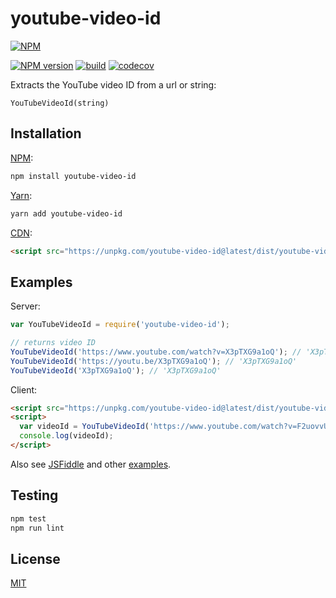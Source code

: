 # youtube-video-id

[![NPM](https://nodei.co/npm/youtube-video-id.png)](https://nodei.co/npm/youtube-video-id/)

[![NPM version](https://img.shields.io/npm/v/youtube-video-id.svg)](https://www.npmjs.com/package/youtube-video-id)
[![build](https://github.com/remarkablemark/youtube-video-id/actions/workflows/build.yml/badge.svg)](https://github.com/remarkablemark/youtube-video-id/actions/workflows/build.yml)
[![codecov](https://codecov.io/gh/remarkablemark/youtube-video-id/graph/badge.svg?token=PQL6PG63WG)](https://codecov.io/gh/remarkablemark/youtube-video-id)

Extracts the YouTube video ID from a url or string:

```
YouTubeVideoId(string)
```

## Installation

[NPM](https://www.npmjs.com/package/youtube-video-id):

```sh
npm install youtube-video-id
```

[Yarn](https://yarn.fyi/youtube-video-id):

```sh
yarn add youtube-video-id
```

[CDN](https://unpkg.com/youtube-video-id/):

```html
<script src="https://unpkg.com/youtube-video-id@latest/dist/youtube-video-id.min.js"></script>
```

## Examples

Server:

```js
var YouTubeVideoId = require('youtube-video-id');

// returns video ID
YouTubeVideoId('https://www.youtube.com/watch?v=X3pTXG9a1oQ'); // 'X3pTXG9a1oQ'
YouTubeVideoId('https://youtu.be/X3pTXG9a1oQ'); // 'X3pTXG9a1oQ'
YouTubeVideoId('X3pTXG9a1oQ'); // 'X3pTXG9a1oQ'
```

Client:

```html
<script src="https://unpkg.com/youtube-video-id@latest/dist/youtube-video-id.min.js"></script>
<script>
  var videoId = YouTubeVideoId('https://www.youtube.com/watch?v=F2uovvU-dLA')
  console.log(videoId);
</script>
```

Also see [JSFiddle](https://jsfiddle.net/remarkablemark/93fkfb22/) and other [examples](examples).

## Testing

```sh
npm test
npm run lint
```

## License

[MIT](LICENSE)
